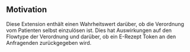 ## Motivation

Diese Extension enthält einen Wahrheitswert darüber, ob die Verordnung vom Patienten selbst einzulösen ist. Dies hat Auswirkungen auf den Flowtype der Verordnung und darüber, ob ein E-Rezept Token an den Anfragenden zurückgegeben wird.
